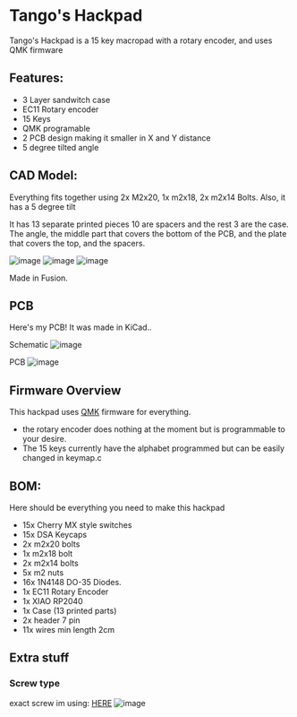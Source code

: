 
# Tango's Hackpad

Tango's Hackpad is a 15 key macropad with a rotary encoder, and uses QMK firmware

## Features:

- 3 Layer sandwitch case
- EC11 Rotary encoder
- 15 Keys
- QMK programable
- 2 PCB design making it smaller in X and Y distance
- 5 degree tilted angle

## CAD Model:

Everything fits together using 2x M2x20, 1x m2x18, 2x m2x14 Bolts. Also, it has a 5 degree tilt

It has 13 separate printed pieces 10 are spacers and the rest 3 are the case. The angle, the middle part that covers the bottom of the PCB, and the plate that covers the top, and the spacers.

![image](https://github.com/user-attachments/assets/102c8aab-8056-489b-ac1b-aa29b1e1a7ee)
![image](https://github.com/user-attachments/assets/5cb4e6ff-6aae-49f7-b3fd-9d359b8e572e)
![image](https://github.com/user-attachments/assets/473f408b-3b0d-4f48-966d-7243eec599f8)

Made in Fusion.

## PCB

Here's my PCB! It was made in KiCad..

Schematic
![image](https://github.com/user-attachments/assets/18d18e6b-b74e-466f-a68c-5daac622d17c)

PCB
![image](https://github.com/user-attachments/assets/9df17cf8-01f3-408e-8394-700f69238883)

## Firmware Overview

This hackpad uses [QMK](https://qmk.fm/) firmware for everything.

- the rotary encoder does nothing at the moment but is programmable to your desire.
- The 15 keys currently have the alphabet programmed but can be easily changed in keymap.c   

## BOM:

Here should be everything you need to make this hackpad

- 15x Cherry MX style switches
- 15x DSA Keycaps
- 2x m2x20 bolts
- 1x m2x18 bolt
- 2x m2x14 bolts
- 5x m2 nuts
- 16x 1N4148 DO-35 Diodes.
- 1x EC11 Rotary Encoder
- 1x XIAO RP2040
- 1x Case (13 printed parts)
- 2x header 7 pin
- 11x wires min length 2cm

## Extra stuff

### Screw type
exact screw im using:  [HERE](https://pt.aliexpress.com/item/1005002254557923.html?spm=a2g0o.productlist.main.3.6077u9Qnu9QnaL&algo_pvid=bb7ceba6-37ee-42ab-99b2-a6a36aa1285a&algo_exp_id=bb7ceba6-37ee-42ab-99b2-a6a36aa1285a-1&pdp_ext_f=%7B%22order%22%3A%221261%22%2C%22eval%22%3A%221%22%7D&pdp_npi=4%40dis!EUR!1.63!0.97!!!1.67!1.00!%40211b441e17395529998376835e9035!12000019667348276!sea!PT!0!ABX&curPageLogUid=ef7irWHSBfqs&utparam-url=scene%3Asearch%7Cquery_from%3A)
![image](https://github.com/user-attachments/assets/93c07698-4985-4eb2-933c-5fd64a328653)

